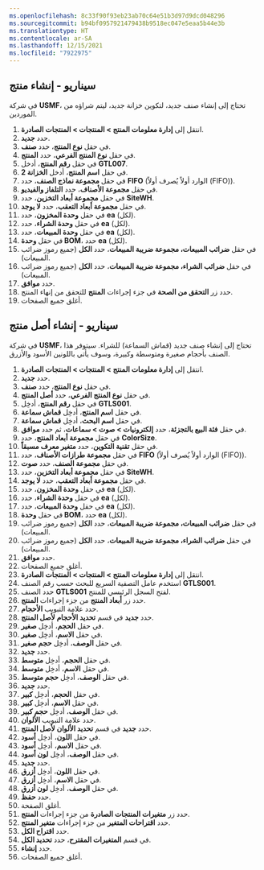 ```yaml
---
ms.openlocfilehash: 8c33f90f93eb23ab70c64e51b3d97d9dcd048296
ms.sourcegitcommit: b94bf0957921479438b9518ec047e5eaa5b44e3b
ms.translationtype: HT
ms.contentlocale: ar-SA
ms.lasthandoff: 12/15/2021
ms.locfileid: "7922975"
---
```

## <a name="scenario---create-a-product"></a>سيناريو - إنشاء منتج

في شركة **USMF**، تحتاج إلى إنشاء صنف جديد، لتكوين خزانة جديد، ليتم شراؤه من الموردين.

1.  انتقل إلى **إدارة معلومات المنتج > المنتجات > المنتجات الصادرة**.
2.  حدد **جديد‏‎**.
3.  في حقل **نوع المنتج**، حدد **صنف**.
4.  في حقل **نوع المنتج الفرعي**، حدد **المنتج**.
5.  في حقل **رقم المنتج**، أدخل **GTL007**.
6.  في حقل **اسم المنتج**، أدخل **الخزانة 2**.
7.  في حقل **مجموعة نماذج الصنف**، حدد **FIFO** (‏‫الوارد أولاً يُصرف أولاً‬ (FIFO)).
8.  في حقل **مجموعة الأصناف‬**، حدد **التلفاز والفيديو**.
9.  في حقل **مجموعة أبعاد التخزين**، حدد **SiteWH**.
10. في حقل **مجموعة أبعاد التعقب**، حدد **لا يوجد**.
11. في حقل **وحدة المخزون**، حدد **ea** (لكل).
12. في حقل **وحدة الشراء**، حدد **ea** (لكل).
13. في حقل **وحدة المبيعات**، حدد **ea** (لكل).
14. في حقل **وحدة BOM**، حدد **ea** (لكل).
15. في حقل **ضرائب المبيعات، مجموعة ضريبة المبيعات**، حدد **الكل** (جميع رموز ضرائب المبيعات).
16. في حقل **ضرائب الشراء، مجموعة ضريبة المبيعات**، حدد **الكل** (جميع رموز ضرائب المبيعات).
17. حدد **موافق**.
18. حدد زر **التحقق من الصحة** في جزء إجراءات **المنتج** للتحقق من إنهاء المنتج.
19. أغلق جميع الصفحات.

## <a name="scenario---create-a-product-master"></a>سيناريو - إنشاء أصل منتج

في شركة **USMF**، تحتاج إلى إنشاء صنف جديد (قماش السماعة) للشراء. سيتوفر هذا الصنف بأحجام صغيرة ومتوسطة وكبيرة، وسوف يأتي باللونين الأسود والأزرق.

1.  انتقل إلى **إدارة معلومات المنتج > المنتجات > المنتجات الصادرة**.
2.  حدد **جديد‏‎**.
3.  في حقل **نوع المنتج**، حدد **صنف**.
4.  في حقل **نوع المنتج الفرعي**، حدد **أصل المنتج**.
5.  في حقل **رقم المنتج**، أدخِل **GTLS001**.
6.  في حقل **اسم المنتج**، أدخِل **قماش سماعة**.
7.  في حقل **اسم البحث**، أدخِل **قماش سماعة**.
8.  في حقل **فئة البيع بالتجزئة**، حدد **إلكترونيات > صوت > سماعات**، ثم حدد **موافق**.
9.  في حقل **مجموعة أبعاد المنتج**، حدد **ColorSize**.
10. في حقل **تقنية التكوين**، حدد **متغير معرف مسبقاً**.
11. في حقل **مجموعة طرازات الأصناف**، حدد **FIFO** (‏‫الوارد أولاً يُصرف أولاً‬ (FIFO)).
12. في حقل **مجموعة الصنف**، حدد **صوت**.
13. في حقل **مجموعة أبعاد التخزين**، حدد **SiteWH**.
14. في حقل **مجموعة أبعاد التعقب**، حدد **لا يوجد**.
15. في حقل **وحدة المخزون**، حدد **ea** (لكل).
16. في حقل **وحدة الشراء**، حدد **ea** (لكل).
17. في حقل **وحدة المبيعات**، حدد **ea** (لكل).
18. في حقل **وحدة BOM**، حدد **ea** (لكل).
19. في حقل **ضرائب المبيعات، مجموعة ضريبة المبيعات**، حدد **الكل** (جميع رموز ضرائب المبيعات).
20. في حقل **ضرائب الشراء، مجموعة ضريبة المبيعات**، حدد **الكل** (جميع رموز ضرائب المبيعات).
21. حدد **موافق**.
22. أغلق جميع الصفحات.
23. انتقل إلى **إدارة معلومات المنتج > المنتجات > المنتجات الصادرة**.
24. استخدم عامل التصفية السريع للبحث حسب رقم الصنف **GTLS001**.
25. حدد الصنف **GTLS001** لفتح السجل الرئيسي للمنتج.
26. حدد زر **أبعاد المنتج** من جزء إجراءات **المنتج**.
27. حدد علامة التبويب **الأحجام**.
28. حدد **جديد** في قسم **تحديد الأحجام لأصل المنتج**.
29. في حقل **الحجم**، أدخِل **صغير**.
30. في حقل **الاسم**، أدخِل **صغير**.
31. في حقل **الوصف**، أدخِل **حجم صغير**.
32. حدد **جديد‏‎**.
33. في حقل **الحجم**، أدخِل **متوسط**.
34. في حقل **الاسم**، أدخِل **متوسط**.
35. في حقل **الوصف**، أدخِل **حجم متوسط**.
36. حدد **جديد‏‎**.
37. في حقل **الحجم**، أدخِل **كبير**.
38. في حقل **الاسم**، أدخِل **كبير**.
39. في حقل **الوصف**، أدخِل **حجم كبير**.
40. حدد علامة التبويب **الألوان**.
41. حدد **جديد** في قسم **تحديد الألوان لأصل المنتج**.
42. في حقل **اللون**، أدخِل **أسود**.
43. في حقل **الاسم**، أدخِل **أسود**.
44. في حقل **الوصف**، أدخِل **لون أسود**.
45. حدد **جديد‏‎**.
46. في حقل **اللون**، أدخِل **أزرق**.
47. في حقل **الاسم**، أدخِل **أزرق**.
48. في حقل **الوصف**، أدخِل **لون أزرق**.
49. حدد **حفظ**.
50. أغلق الصفحة.
51. حدد زر **متغيرات المنتجات الصادرة** من جزء إجراءات **المنتج**.
52. حدد **اقتراحات المتغير** من جزء إجراءات **متغير المنتج**.
53. حدد **اقتراح الكل**.
54. في قسم **المتغيرات المقترح**، حدد **تحديد الكل**.
55. حدد **إنشاء**.
56. أغلق جميع الصفحات.

